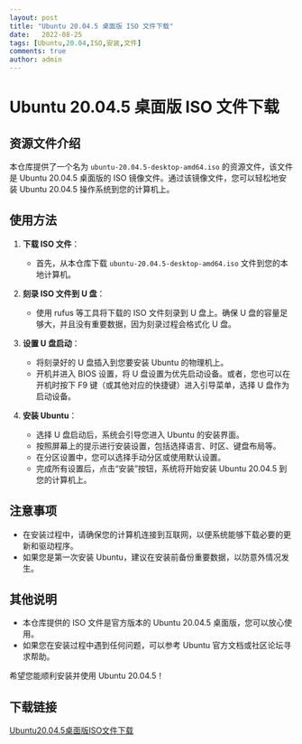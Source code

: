 ```yaml
---
layout: post
title: "Ubuntu 20.04.5 桌面版 ISO 文件下载"
date:   2022-08-25
tags: [Ubuntu,20.04,ISO,安装,文件]
comments: true
author: admin
---
```

# Ubuntu 20.04.5 桌面版 ISO 文件下载

## 资源文件介绍

本仓库提供了一个名为 `ubuntu-20.04.5-desktop-amd64.iso` 的资源文件，该文件是 Ubuntu 20.04.5 桌面版的 ISO 镜像文件。通过该镜像文件，您可以轻松地安装 Ubuntu 20.04.5 操作系统到您的计算机上。

## 使用方法

1. **下载 ISO 文件**：
   - 首先，从本仓库下载 `ubuntu-20.04.5-desktop-amd64.iso` 文件到您的本地计算机。

2. **刻录 ISO 文件到 U 盘**：
   - 使用 rufus 等工具将下载的 ISO 文件刻录到 U 盘上。确保 U 盘的容量足够大，并且没有重要数据，因为刻录过程会格式化 U 盘。

3. **设置 U 盘启动**：
   - 将刻录好的 U 盘插入到您要安装 Ubuntu 的物理机上。
   - 开机并进入 BIOS 设置，将 U 盘设置为优先启动设备。或者，您也可以在开机时按下 F9 键（或其他对应的快捷键）进入引导菜单，选择 U 盘作为启动设备。

4. **安装 Ubuntu**：
   - 选择 U 盘启动后，系统会引导您进入 Ubuntu 的安装界面。
   - 按照屏幕上的提示进行安装设置，包括选择语言、时区、键盘布局等。
   - 在分区设置中，您可以选择手动分区或使用默认设置。
   - 完成所有设置后，点击“安装”按钮，系统将开始安装 Ubuntu 20.04.5 到您的计算机上。

## 注意事项

- 在安装过程中，请确保您的计算机连接到互联网，以便系统能够下载必要的更新和驱动程序。
- 如果您是第一次安装 Ubuntu，建议在安装前备份重要数据，以防意外情况发生。

## 其他说明

- 本仓库提供的 ISO 文件是官方版本的 Ubuntu 20.04.5 桌面版，您可以放心使用。
- 如果您在安装过程中遇到任何问题，可以参考 Ubuntu 官方文档或社区论坛寻求帮助。

希望您能顺利安装并使用 Ubuntu 20.04.5！

## 下载链接

[Ubuntu20.04.5桌面版ISO文件下载](https://pan.quark.cn/s/0815e305dc25)
